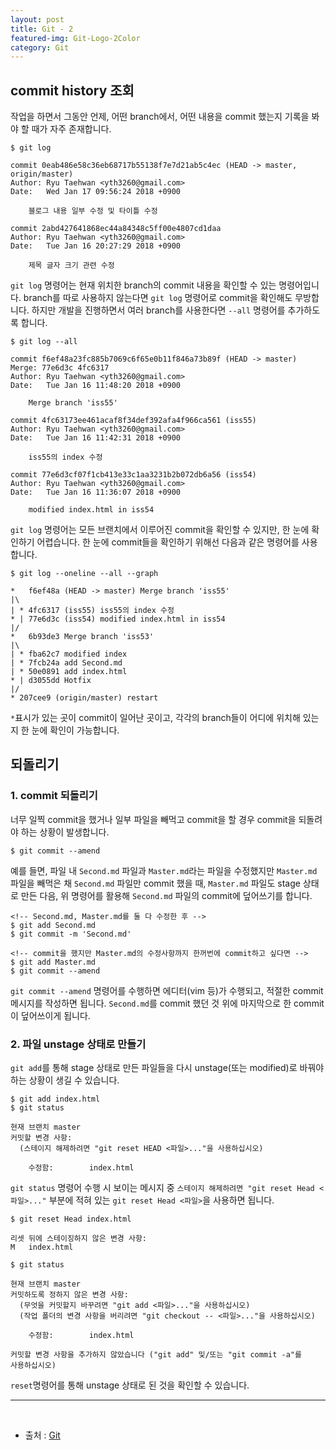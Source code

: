 ```yaml
---
layout: post
title: Git - 2
featured-img: Git-Logo-2Color
category: Git
---
```



## commit history 조회
작업을 하면서 그동안 언제, 어떤 branch에서, 어떤 내용을 commit 했는지 기록을 봐야 할 때가 자주 존재합니다.

```
$ git log
```

```
commit 0eab486e58c36eb68717b55138f7e7d21ab5c4ec (HEAD -> master, origin/master)
Author: Ryu Taehwan <yth3260@gmail.com>
Date:   Wed Jan 17 09:56:24 2018 +0900

    블로그 내용 일부 수정 및 타이틀 수정

commit 2abd427641868ec44a84348c5ff00e4807cd1daa
Author: Ryu Taehwan <yth3260@gmail.com>
Date:   Tue Jan 16 20:27:29 2018 +0900

    제목 글자 크기 관련 수정  
```

`git log` 명령어는 현재 위치한 branch의 commit 내용을 확인할 수 있는 명령어입니다. branch를 따로 사용하지 않는다면 `git log` 명령어로 commit을 확인해도 무방합니다. 하지만 개발을 진행하면서 여러 branch를 사용한다면 `--all` 명령어를 추가하도록 합니다.

```
$ git log --all
```

```
commit f6ef48a23fc885b7069c6f65e0b11f846a73b89f (HEAD -> master)
Merge: 77e6d3c 4fc6317
Author: Ryu Taehwan <yth3260@gmail.com>
Date:   Tue Jan 16 11:48:20 2018 +0900

    Merge branch 'iss55'

commit 4fc63173ee461acaf8f34def392afa4f966ca561 (iss55)
Author: Ryu Taehwan <yth3260@gmail.com>
Date:   Tue Jan 16 11:42:31 2018 +0900

    iss55의 index 수정

commit 77e6d3cf07f1cb413e33c1aa3231b2b072db6a56 (iss54)
Author: Ryu Taehwan <yth3260@gmail.com>
Date:   Tue Jan 16 11:36:07 2018 +0900

    modified index.html in iss54

```
`git log` 명령어는 모든 브랜치에서 이루어진 commit을 확인할 수 있지만, 한 눈에 확인하기 어렵습니다. 한 눈에 commit들을 확인하기 위해선 다음과 같은 명령어를 사용합니다.
```
$ git log --oneline --all --graph
```
```
*   f6ef48a (HEAD -> master) Merge branch 'iss55'
|\  
| * 4fc6317 (iss55) iss55의 index 수정
* | 77e6d3c (iss54) modified index.html in iss54
|/  
*   6b93de3 Merge branch 'iss53'
|\  
| * fba62c7 modified index
| * 7fcb24a add Second.md
| * 50e0891 add index.html
* | d3055dd Hotfix
|/  
* 207cee9 (origin/master) restart

```
`*`표시가 있는 곳이 commit이 일어난 곳이고, 각각의 branch들이 어디에 위치해 있는지 한 눈에 확인이 가능합니다.

## 되돌리기

### 1. commit 되돌리기

너무 일찍 commit을 했거나 일부 파일을 빼먹고 commit을 할 경우 commit을 되돌려야 하는 상황이 발생합니다.
```
$ git commit --amend
```
예를 들면, 파일 내 `Second.md` 파일과 `Master.md`라는 파일을 수정했지만 `Master.md` 파일을 빼먹은 채 `Second.md` 파일만 commit 했을 때, `Master.md` 파일도 stage 상태로 만든 다음, 위 명령어를 활용해 `Second.md` 파일의 commit에 덮어쓰기를 합니다.
```
<!-- Second.md, Master.md를 둘 다 수정한 후 -->
$ git add Second.md
$ git commit -m 'Second.md'

<!-- commit을 했지만 Master.md의 수정사항까지 한꺼번에 commit하고 싶다면 -->
$ git add Master.md
$ git commit --amend
```
`git commit --amend` 명령어를 수행하면 에디터(vim 등)가 수행되고, 적절한 commit 메시지를 작성하면 됩니다. `Second.md`를 commit 했던 것 위에 마지막으로 한 commit이 덮어쓰이게 됩니다.

### 2. 파일 unstage 상태로 만들기
`git add`를 통해 stage 상태로 만든 파일들을 다시 unstage(또는 modified)로 바꿔야하는 상황이 생길 수 있습니다.
```
$ git add index.html
$ git status

현재 브랜치 master
커밋할 변경 사항:
  (스테이지 해제하려면 "git reset HEAD <파일>..."을 사용하십시오)

	수정함:        index.html

```
`git status` 명령어 수행 시 보이는 메시지 중 `스테이지 해제하려면 "git reset Head <파일>..."` 부분에 적혀 있는 `git reset Head <파일>`을 사용하면 됩니다.
```
$ git reset Head index.html

리셋 뒤에 스테이징하지 않은 변경 사항:
M	index.html

$ git status

현재 브랜치 master
커밋하도록 정하지 않은 변경 사항:
  (무엇을 커밋할지 바꾸려면 "git add <파일>..."을 사용하십시오)
  (작업 폴더의 변경 사항을 버리려면 "git checkout -- <파일>..."을 사용하십시오)

	수정함:        index.html

커밋할 변경 사항을 추가하지 않았습니다 ("git add" 및/또는 "git commit -a"를
사용하십시오)

```
`reset`명령어를 통해 unstage 상태로 된 것을 확인할 수 있습니다.

---
<br>

* 출처 : [Git](https://git-scm.com/book/ko/v2)
